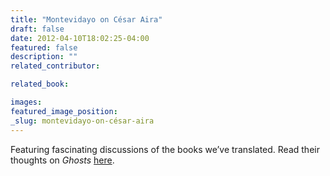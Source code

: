 ```yaml
---
title: "Montevidayo on César Aira"
draft: false
date: 2012-04-10T18:02:25-04:00
featured: false
description: ""
related_contributor:

related_book:

images:
featured_image_position: 
_slug: montevidayo-on-césar-aira
---
```


Featuring fascinating discussions of the books we’ve translated. Read their thoughts on _Ghosts_ [here](http://www.montevidayo.com/?p=2623). 

